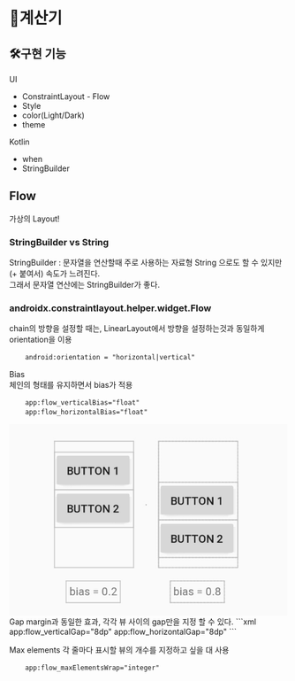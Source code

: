 # 🧮계산기
## 🛠️구현 기능
UI 
- ConstraintLayout - Flow
- Style
- color(Light/Dark)
- theme  

Kotlin
- when
- StringBuilder


## Flow
가상의 Layout!
  

### StringBuilder vs String
StringBuilder : 문자열을 연산할때 주로 사용하는 자료형
String 으로도 할 수 있지만 (+ 붙여서) 속도가 느려진다.  
그래서 문자열 연산에는 StringBuilder가 좋다.

### androidx.constraintlayout.helper.widget.Flow

chain의 방향을 설정할 때는, LinearLayout에서 방향을 설정하는것과 동일하게 orientation을 이용
```xml
    android:orientation = "horizontal|vertical"
```

Bias  
체인의 형태를 유지하면서 bias가 적용
```xml
    app:flow_verticalBias="float"
    app:flow_horizontalBias="float"
```
<p>
<img align="left" src="./bias.jpg">        
</p>  
<br/> 
<br/> 
Gap  
margin과 동일한 효과, 각각 뷰 사이의 gap만을 지정 할 수 있다.  
```xml
    app:flow_verticalGap="8dp"
    app:flow_horizontalGap="8dp"
```

Max elements
각 줄마다 표시할 뷰의 개수를 지정하고 싶을 대 사용
```xml
    app:flow_maxElementsWrap="integer"
```